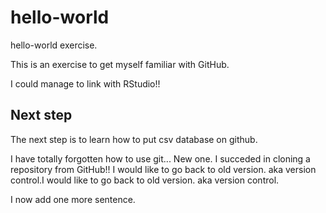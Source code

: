 # hello-world
hello-world exercise.

This is an exercise to get myself familiar with GitHub.

I could manage to link with RStudio!!

## Next step
The next step is to learn how to put csv database on github.

I have totally forgotten how to use git...
New one. 
I succeded in cloning a repository from GitHub!!
I would like to go back to old version. aka version control.I would like to go back to old version. aka version control.

I now add one more sentence.